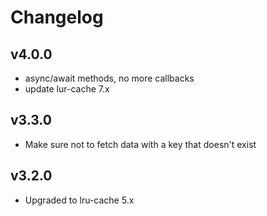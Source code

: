 # Changelog

## v4.0.0
- async/await methods, no more callbacks
- update lur-cache 7.x

## v3.3.0
- Make sure not to fetch data with a key that doesn't exist

## v3.2.0

- Upgraded to lru-cache 5.x
